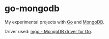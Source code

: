 # go-mongodb
My experimental projects with [Go](//golang.org) and [MongoDB](//www.mongodb.com).

Driver used: [mgo - MongoDB driver for Go](http://gopkg.in/mgo.v2).
